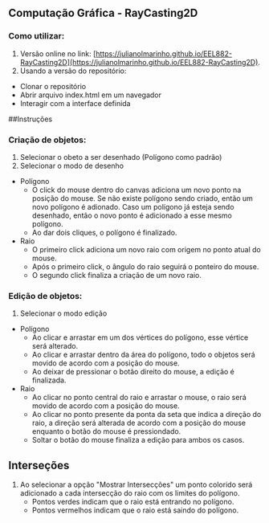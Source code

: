Computação Gráfica - RayCasting2D
---

### Como utilizar:
1. Versão online no link: [https://julianolmarinho.github.io/EEL882-RayCasting2D](https://julianolmarinho.github.io/EEL882-RayCasting2D).
2. Usando a versão do repositório: 
- Clonar o repositório
- Abrir arquivo index.html em um navegador
- Interagir com a interface definida

##Instruções
### Criação de objetos: 

1. Selecionar o obeto a ser desenhado (Polígono como padrão) 
2. Selecionar o modo de desenho
* Polígono
    * O click do mouse dentro do canvas adiciona um novo ponto na posição do mouse. 
    Se não existe polígono sendo criado, então um novo polígono é adionado.
    Caso um polígono já esteja sendo desenhado, então o novo ponto é adicionado a esse mesmo polígono. 
    * Ao dar dois cliques, o polígono é finalizado.
* Raio
    * O primeiro click adiciona um novo raio com origem no ponto atual do mouse.
    * Após o primeiro click, o ângulo do raio seguirá o ponteiro do mouse.
    * O segundo click finaliza a criação de um novo raio.

### Edição de objetos:
1. Selecionar o modo edição
* Polígono
    * Ao clicar e arrastar em um dos vértices do polígono, esse vértice será alterado. 
    * Ao clicar e arrastar dentro da área do polígono, todo o objetos será movido de acordo com a posição do mouse.
    * Ao deixar de pressionar o botão direito do mouse, a edição é finalizada.
* Raio
    * Ao clicar no ponto central do raio e arrastar o mouse, o raio será movido de acordo com a posição do mouse.  
    * Ao clicar no ponto presente da ponta da seta que indica a direção do raio, a direção será alterada de acordo com a posição do mouse enquanto o botão do mouse é pressiondado.
    * Soltar o botão do mouse finaliza a edição para ambos os casos.
## Interseções
1. Ao selecionar a opção "Mostrar Intersecções" um ponto colorido será adicionado a cada intersecção do raio com os limites do polígono.
    * Pontos verdes indicam que o raio está entrando no polígono.
    * Pontos vermelhos indicam que o raio está saindo do polígono.
